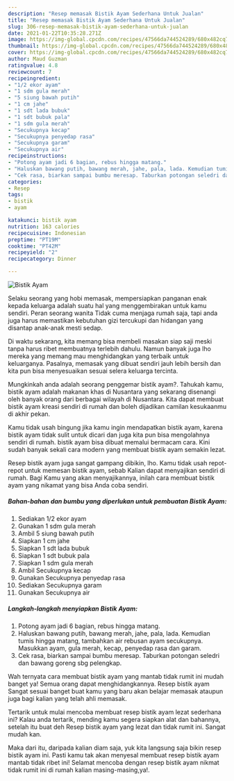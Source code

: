 ```yaml
---
description: "Resep memasak Bistik Ayam Sederhana Untuk Jualan"
title: "Resep memasak Bistik Ayam Sederhana Untuk Jualan"
slug: 306-resep-memasak-bistik-ayam-sederhana-untuk-jualan
date: 2021-01-22T10:35:28.271Z
image: https://img-global.cpcdn.com/recipes/47566da744524289/680x482cq70/bistik-ayam-foto-resep-utama.jpg
thumbnail: https://img-global.cpcdn.com/recipes/47566da744524289/680x482cq70/bistik-ayam-foto-resep-utama.jpg
cover: https://img-global.cpcdn.com/recipes/47566da744524289/680x482cq70/bistik-ayam-foto-resep-utama.jpg
author: Maud Guzman
ratingvalue: 4.8
reviewcount: 7
recipeingredient:
- "1/2 ekor ayam"
- "1 sdm gula merah"
- "5 siung bawah putih"
- "1 cm jahe"
- "1 sdt lada bubuk"
- "1 sdt bubuk pala"
- "1 sdm gula merah"
- "Secukupnya kecap"
- "Secukupnya penyedap rasa"
- "Secukupnya garam"
- "Secukupnya air"
recipeinstructions:
- "Potong ayam jadi 6 bagian, rebus hingga matang."
- "Haluskan bawang putih, bawang merah, jahe, pala, lada. Kemudian tumis hingga matang, tambahkan air rebusan ayam secukupnya. Masukkan ayam, gula merah, kecap, penyedap rasa dan garam."
- "Cek rasa, biarkan sampai bumbu meresap. Taburkan potongan seledri dan bawang goreng sbg pelengkap."
categories:
- Resep
tags:
- bistik
- ayam

katakunci: bistik ayam 
nutrition: 163 calories
recipecuisine: Indonesian
preptime: "PT19M"
cooktime: "PT42M"
recipeyield: "2"
recipecategory: Dinner

---
```



![Bistik Ayam](https://img-global.cpcdn.com/recipes/47566da744524289/680x482cq70/bistik-ayam-foto-resep-utama.jpg)

Selaku seorang yang hobi memasak, mempersiapkan panganan enak kepada keluarga adalah suatu hal yang menggembirakan untuk kamu sendiri. Peran seorang  wanita Tidak cuma menjaga rumah saja, tapi anda juga harus memastikan kebutuhan gizi tercukupi dan hidangan yang disantap anak-anak mesti sedap.

Di waktu  sekarang, kita memang bisa membeli masakan siap saji meski tanpa harus ribet membuatnya terlebih dahulu. Namun banyak juga lho mereka yang memang mau menghidangkan yang terbaik untuk keluarganya. Pasalnya, memasak yang dibuat sendiri jauh lebih bersih dan kita pun bisa menyesuaikan sesuai selera keluarga tercinta. 



Mungkinkah anda adalah seorang penggemar bistik ayam?. Tahukah kamu, bistik ayam adalah makanan khas di Nusantara yang sekarang disenangi oleh banyak orang dari berbagai wilayah di Nusantara. Kita dapat membuat bistik ayam kreasi sendiri di rumah dan boleh dijadikan camilan kesukaanmu di akhir pekan.

Kamu tidak usah bingung jika kamu ingin mendapatkan bistik ayam, karena bistik ayam tidak sulit untuk dicari dan juga kita pun bisa mengolahnya sendiri di rumah. bistik ayam bisa dibuat memalui bermacam cara. Kini sudah banyak sekali cara modern yang membuat bistik ayam semakin lezat.

Resep bistik ayam juga sangat gampang dibikin, lho. Kamu tidak usah repot-repot untuk memesan bistik ayam, sebab Kalian dapat menyajikan sendiri di rumah. Bagi Kamu yang akan menyajikannya, inilah cara membuat bistik ayam yang nikamat yang bisa Anda coba sendiri.

<!--inarticleads1-->

##### Bahan-bahan dan bumbu yang diperlukan untuk pembuatan Bistik Ayam:

1. Sediakan 1/2 ekor ayam
1. Gunakan 1 sdm gula merah
1. Ambil 5 siung bawah putih
1. Siapkan 1 cm jahe
1. Siapkan 1 sdt lada bubuk
1. Siapkan 1 sdt bubuk pala
1. Siapkan 1 sdm gula merah
1. Ambil Secukupnya kecap
1. Gunakan Secukupnya penyedap rasa
1. Sediakan Secukupnya garam
1. Gunakan Secukupnya air




<!--inarticleads2-->

##### Langkah-langkah menyiapkan Bistik Ayam:

1. Potong ayam jadi 6 bagian, rebus hingga matang.
1. Haluskan bawang putih, bawang merah, jahe, pala, lada. Kemudian tumis hingga matang, tambahkan air rebusan ayam secukupnya. Masukkan ayam, gula merah, kecap, penyedap rasa dan garam.
1. Cek rasa, biarkan sampai bumbu meresap. Taburkan potongan seledri dan bawang goreng sbg pelengkap.




Wah ternyata cara membuat bistik ayam yang mantab tidak rumit ini mudah banget ya! Semua orang dapat menghidangkannya. Resep bistik ayam Sangat sesuai banget buat kamu yang baru akan belajar memasak ataupun juga bagi kalian yang telah ahli memasak.

Tertarik untuk mulai mencoba membuat resep bistik ayam lezat sederhana ini? Kalau anda tertarik, mending kamu segera siapkan alat dan bahannya, setelah itu buat deh Resep bistik ayam yang lezat dan tidak rumit ini. Sangat mudah kan. 

Maka dari itu, daripada kalian diam saja, yuk kita langsung saja bikin resep bistik ayam ini. Pasti kamu tak akan menyesal membuat resep bistik ayam mantab tidak ribet ini! Selamat mencoba dengan resep bistik ayam nikmat tidak rumit ini di rumah kalian masing-masing,ya!.

